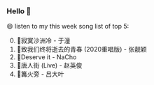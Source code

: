 ### Hello 👋

😄 listen to my this week song list of top 5:

0. 🌈寂寞沙洲冷 - 于潼
1. 🌈致我们终将逝去的青春 (2020重唱版) - 张靓颖
2. 🌈Deserve it - NaCho
3. 🌈唐人街 (Live) - 赵英俊
4. 🌈篝火旁 - 吕大叶

